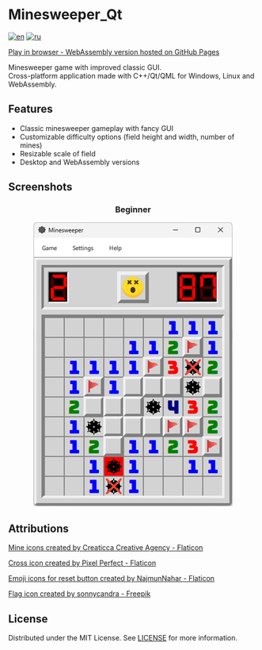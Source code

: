 # Minesweeper_Qt

[![en](https://img.shields.io/badge/lang-en-blue.svg)](https://github.com/Dariarty/Minesweeper_Qt/blob/main/README.md)
[![ru](https://img.shields.io/badge/lang-ru-red.svg)](https://github.com/Dariarty/Minesweeper_Qt/blob/main/README.ru.md)

<a href="https://dariarty.github.io/Minesweeper_Qt/" title="GitHub Pages link">Play in browser - WebAssembly version hosted on GitHub Pages</a>

Minesweeper game with improved classic GUI.</br>
Cross-platform application made with C++/Qt/QML for Windows, Linux and WebAssembly.</br>

## Features

* Classic minesweeper gameplay with fancy GUI</br>
* Customizable difficulty options (field height and width, number of mines)</br>
* Resizable scale of field</br>
* Desktop and WebAssembly versions</br>

## Screenshots

<h3 align="center">Beginner</h3>

<p align="center">
  <img src="assets/beginner.png" />
</p>

## Attributions
<a href="https://www.flaticon.com/free-icons/mine" title="mine icons">Mine icons created by Creaticca Creative Agency - Flaticon</a> </br>

<a href="https://www.flaticon.com/free-icon/close_1828666?term=cross&page=1&position=9&origin=search&related_id=1828666" title="cross icon">Cross icon created by Pixel Perfect - Flaticon</a> </br>

<a href="https://www.flaticon.com/packs/emojis-221" title="emoji icons">Emoji icons for reset button created by NajmunNahar - Flaticon</a> </br>

<a href="https://www.freepik.com/icon/flag_16771882#fromView=keyword&page=1&position=91&uuid=a58f54fa-5ea7-4ac9-9fae-a7f2fb24842f" title="flag icon">Flag icon created by sonnycandra - Freepik</a>

## License

Distributed under the MIT License. See [LICENSE](LICENSE) for more information.

